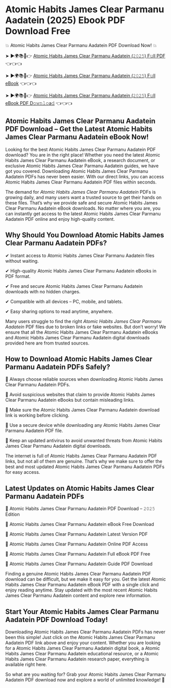 # Atomic Habits James Clear Parmanu Aadatein (2025) Ebook PDF Download Free

💥 Atomic Habits James Clear Parmanu Aadatein PDF Download Now! 💥

➤ ►🌍📚📱👉 [Atomic Habits James Clear Parmanu Aadatein (𝟸𝟶𝟸𝟻) F𝚞ll PDF](https://getpdf.xyz/atomic-habits-james-clear-parmanu-aadatein) 👈👈👈


➤ ►🌍📚📱👉 [Atomic Habits James Clear Parmanu Aadatein (𝟸𝟶𝟸𝟻) F𝚞ll eBook](https://getpdf.xyz/atomic-habits-james-clear-parmanu-aadatein) 👈👈👈


➤ ►🌍📚📱👉 [Atomic Habits James Clear Parmanu Aadatein (𝟸𝟶𝟸𝟻) F𝚞ll eBook PDF D𝚘𝚠𝚗𝚕𝚘a𝚍](https://getpdf.xyz/atomic-habits-james-clear-parmanu-aadatein) 👈👈👈


## Atomic Habits James Clear Parmanu Aadatein PDF Download – Get the Latest Atomic Habits James Clear Parmanu Aadatein eBook Now!

Looking for the best Atomic Habits James Clear Parmanu Aadatein PDF download? You are in the right place! Whether you need the latest Atomic Habits James Clear Parmanu Aadatein eBook, a research document, or exclusive Atomic Habits James Clear Parmanu Aadatein guides, we have got you covered. Downloading Atomic Habits James Clear Parmanu Aadatein PDFs has never been easier. With our direct links, you can access Atomic Habits James Clear Parmanu Aadatein PDF files within seconds.

The demand for *Atomic Habits James Clear Parmanu Aadatein* PDFs is growing daily, and many users want a trusted source to get their hands on these files. That’s why we provide safe and secure Atomic Habits James Clear Parmanu Aadatein eBook downloads. No matter where you are, you can instantly get access to the latest Atomic Habits James Clear Parmanu Aadatein PDF online and enjoy high-quality content.

## Why Should You Download Atomic Habits James Clear Parmanu Aadatein PDFs?

✔ Instant access to Atomic Habits James Clear Parmanu Aadatein files without waiting.

✔ High-quality Atomic Habits James Clear Parmanu Aadatein eBooks in PDF format.

✔ Free and secure Atomic Habits James Clear Parmanu Aadatein downloads with no hidden charges.

✔ Compatible with all devices – PC, mobile, and tablets.

✔ Easy sharing options to read anytime, anywhere.

Many users struggle to find the right *Atomic Habits James Clear Parmanu Aadatein* PDF files due to broken links or fake websites. But don’t worry! We ensure that all the Atomic Habits James Clear Parmanu Aadatein eBooks and Atomic Habits James Clear Parmanu Aadatein digital downloads provided here are from trusted sources.

## How to Download Atomic Habits James Clear Parmanu Aadatein PDFs Safely?

📌 Always choose reliable sources when downloading Atomic Habits James Clear Parmanu Aadatein PDFs.

📌 Avoid suspicious websites that claim to provide Atomic Habits James Clear Parmanu Aadatein eBooks but contain misleading links.

📌 Make sure the Atomic Habits James Clear Parmanu Aadatein download link is working before clicking.

📌 Use a secure device while downloading any Atomic Habits James Clear Parmanu Aadatein PDF file.

📌 Keep an updated antivirus to avoid unwanted threats from Atomic Habits James Clear Parmanu Aadatein digital downloads.

The internet is full of Atomic Habits James Clear Parmanu Aadatein PDF links, but not all of them are genuine. That’s why we make sure to offer the best and most updated Atomic Habits James Clear Parmanu Aadatein PDFs for easy access.

## Latest Updates on Atomic Habits James Clear Parmanu Aadatein PDFs

🔹 Atomic Habits James Clear Parmanu Aadatein PDF Download – 𝟸𝟶𝟸𝟻 Edition

🔹 Atomic Habits James Clear Parmanu Aadatein eBook Free Download

🔹 Atomic Habits James Clear Parmanu Aadatein Latest Version PDF

🔹 Atomic Habits James Clear Parmanu Aadatein Online PDF Access

🔹 Atomic Habits James Clear Parmanu Aadatein Full eBook PDF Free

🔹 Atomic Habits James Clear Parmanu Aadatein Guide PDF Download

Finding a genuine Atomic Habits James Clear Parmanu Aadatein PDF download can be difficult, but we make it easy for you. Get the latest Atomic Habits James Clear Parmanu Aadatein eBook PDF with a single click and enjoy reading anytime. Stay updated with the most recent Atomic Habits James Clear Parmanu Aadatein content and explore new information.

## Start Your Atomic Habits James Clear Parmanu Aadatein PDF Download Today!

Downloading Atomic Habits James Clear Parmanu Aadatein PDFs has never been this simple! Just click on the Atomic Habits James Clear Parmanu Aadatein PDF link above and enjoy your content. Whether you are looking for a Atomic Habits James Clear Parmanu Aadatein digital book, a Atomic Habits James Clear Parmanu Aadatein educational resource, or a Atomic Habits James Clear Parmanu Aadatein research paper, everything is available right here.

So what are you waiting for? Grab your Atomic Habits James Clear Parmanu Aadatein PDF download now and explore a world of unlimited knowledge! 🚀